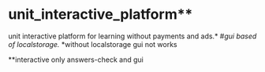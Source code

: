 # unit_interactive_platform**
unit interactive platform for learning without payments and ads.*
#*gui based of localstorage.*
*without localstorage gui not works

**interactive only answers-check and gui